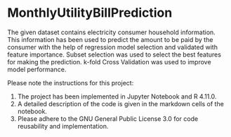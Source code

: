 # MonthlyUtilityBillPrediction
The given dataset contains electricity consumer household information. This information has been used to predict the amount to be paid by the consumer with the help of regression model selection and validated with feature importance. Subset selection was used to select the best features for making the prediction. k-fold Cross Validation was used to improve model performance.<br>

Please note the instructions for this project:

1. The project has been implemented in Jupyter Notebook and R 4.11.0.
2. A detailed description of the code is given in the markdown cells of the notebook.
3. Please adhere to the GNU General Public License 3.0 for code reusability and implementation.
